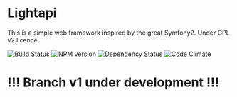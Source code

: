 Lightapi
========

This is a simple web framework inspired by the great Symfony2.
Under GPL v2 licence.

[![Build Status](https://travis-ci.org/palra/lightapi.svg?branch=v1)](https://travis-ci.org/palra/lightapi) [![NPM version](https://badge.fury.io/js/lightapi.png)](http://badge.fury.io/js/lightapi) [![Dependency Status](https://gemnasium.com/palra/lightapi.png)](https://gemnasium.com/palra/lightapi) [![Code Climate](https://codeclimate.com/github/palra/lightapi.png)](https://codeclimate.com/github/palra/lightapi)

!!! Branch v1 under development !!!
===================================